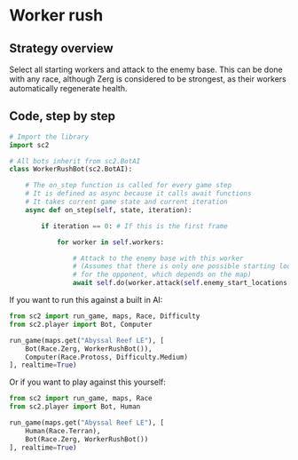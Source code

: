 # Worker rush

## Strategy overview

Select all starting workers and attack to the enemy base. This can be done with any race, although Zerg is considered to be strongest, as their workers automatically regenerate health.

## Code, step by step

```python
# Import the library
import sc2

# All bots inherit from sc2.BotAI
class WorkerRushBot(sc2.BotAI):

    # The on_step function is called for every game step
    # It is defined as async because it calls await functions
    # It takes current game state and current iteration
    async def on_step(self, state, iteration):

        if iteration == 0: # If this is the first frame

            for worker in self.workers:

                # Attack to the enemy base with this worker
                # (Assumes that there is only one possible starting location
                # for the opponent, which depends on the map)
                await self.do(worker.attack(self.enemy_start_locations[0]))      
```

If you want to run this against a built in AI:

```python
from sc2 import run_game, maps, Race, Difficulty
from sc2.player import Bot, Computer

run_game(maps.get("Abyssal Reef LE"), [
    Bot(Race.Zerg, WorkerRushBot()),
    Computer(Race.Protoss, Difficulty.Medium)
], realtime=True)
```


Or if you want to play against this yourself:

```python
from sc2 import run_game, maps, Race
from sc2.player import Bot, Human

run_game(maps.get("Abyssal Reef LE"), [
    Human(Race.Terran),
    Bot(Race.Zerg, WorkerRushBot())
], realtime=True)
```